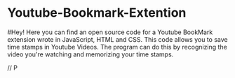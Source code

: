 # Youtube-Bookmark-Extention
#Hey! Here you can find an open source code for a Youtube BookMark extension wrote in JavaScript, HTML and CSS.
This code allows you to save time stamps in Youtube Videos. The program can do this by recognizing the video you're watching and memorizing your time stamps. 





// P